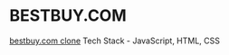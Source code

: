 # BESTBUY.COM
[bestbuy.com clone](https://helpful-queijadas-7df9c1.netlify.app/)
Tech Stack - JavaScript, HTML, CSS



